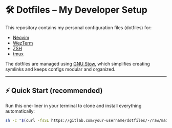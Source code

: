 # 🛠️ Dotfiles – My Developer Setup

This repository contains my personal configuration files (dotfiles) for:

- [Neovim](https://neovim.io)
- [WezTerm](https://wezfurlong.org/wezterm/)
- [ZSH](https://www.zsh.org/)
- [tmux](https://github.com/tmux/tmux)

The dotfiles are managed using [GNU Stow](https://www.gnu.org/software/stow/), which simplifies creating symlinks and keeps configs modular and organized.

---

## ⚡ Quick Start (recommended)

Run this one-liner in your terminal to clone and install everything automatically:

```bash
sh -c "$(curl -fsSL https://gitlab.com/your-username/dotfiles/-/raw/main/install.sh)"
